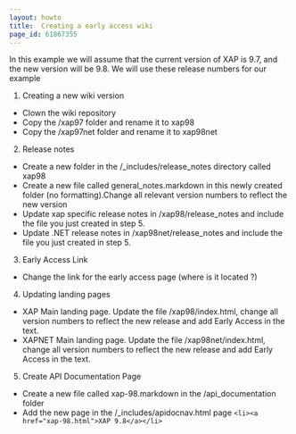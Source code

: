 ```yaml
---
layout: howto
title:  Creating a early access wiki
page_id: 61867355
---
```



In this example we will assume that the current version of XAP is 9.7, and the new version will be 9.8. We will use these release numbers for our  example

1. Creating a new wiki version
* Clown the wiki repository
* Copy the /xap97 folder and rename it to xap98
* Copy the /xap97net folder and rename it to xap98net


2. Release notes
* Create a new folder in the /_includes/release_notes directory called xap98
* Create a new file called general_notes.markdown in this newly created folder (no formatting).Change all relevant version numbers to reflect the new version
* Update xap specific release notes in /xap98/release_notes and include the file you just created in step 5.
* Update .NET release notes in /xap98net/release_notes and include the file you just created in step 5.

3. Early Access Link
* Change the link for the early access page  (where is it located ?)


4. Updating landing pages
* XAP Main landing page. Update the file /xap98/index.html, change all version numbers to reflect the new release and add Early Access in the text.
* XAPNET Main landing page. Update the file /xap98net/index.html, change all version numbers to reflect the new release and add Early Access in the text.


5. Create API Documentation Page
* Create a new file called xap-98.markdown in the /api_documentation folder
* Add the new page in the /_includes/apidocnav.html page `<li><a href="xap-98.html">XAP 9.8</a></li>`






